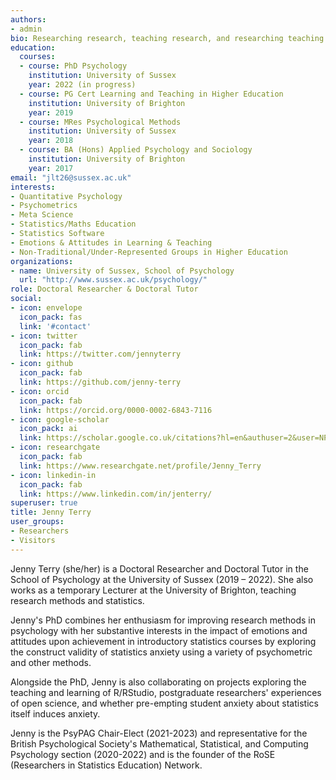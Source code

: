 ```yaml
---
authors:
- admin
bio: Researching research, teaching research, and researching teaching research.
education:
  courses:
  - course: PhD Psychology
    institution: University of Sussex
    year: 2022 (in progress)
  - course: PG Cert Learning and Teaching in Higher Education
    institution: University of Brighton
    year: 2019
  - course: MRes Psychological Methods
    institution: University of Sussex
    year: 2018
  - course: BA (Hons) Applied Psychology and Sociology
    institution: University of Brighton
    year: 2017
email: "jlt26@sussex.ac.uk"
interests:
- Quantitative Psychology
- Psychometrics
- Meta Science
- Statistics/Maths Education
- Statistics Software
- Emotions & Attitudes in Learning & Teaching
- Non-Traditional/Under-Represented Groups in Higher Education
organizations:
- name: University of Sussex, School of Psychology
  url: "http://www.sussex.ac.uk/psychology/"
role: Doctoral Researcher & Doctoral Tutor
social:
- icon: envelope
  icon_pack: fas
  link: '#contact'
- icon: twitter
  icon_pack: fab
  link: https://twitter.com/jennyterry
- icon: github
  icon_pack: fab
  link: https://github.com/jenny-terry
- icon: orcid
  icon_pack: fab
  link: https://orcid.org/0000-0002-6843-7116
- icon: google-scholar
  icon_pack: ai
  link: https://scholar.google.co.uk/citations?hl=en&authuser=2&user=NPRFSwYAAAAJ
- icon: researchgate
  icon_pack: fab
  link: https://www.researchgate.net/profile/Jenny_Terry
- icon: linkedin-in
  icon_pack: fab
  link: https://www.linkedin.com/in/jenterry/
superuser: true
title: Jenny Terry
user_groups:
- Researchers
- Visitors
---
```

Jenny Terry (she/her) is a Doctoral Researcher and Doctoral Tutor in the School of Psychology at the University of Sussex (2019 – 2022). She also works as a temporary Lecturer at the University of Brighton, teaching research methods and statistics.

Jenny's PhD combines her enthusiasm for improving research methods in psychology with her substantive interests in the impact of emotions and attitudes upon achievement in introductory statistics courses by exploring the construct validity of statistics anxiety using a variety of psychometric and other methods.

Alongside the PhD, Jenny is also collaborating on projects exploring the teaching and learning of R/RStudio, postgraduate researchers' experiences of open science, and whether pre-empting student anxiety about statistics itself induces anxiety.

Jenny is the PsyPAG Chair-Elect (2021-2023) and representative for the British Psychological Society's Mathematical, Statistical, and Computing Psychology section (2020-2022) and is the founder of the RoSE (Researchers in Statistics Education) Network.


